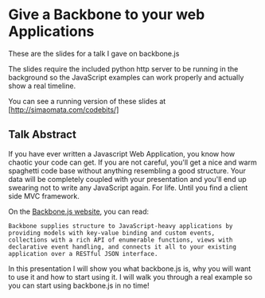 # Give a Backbone to your web Applications

These are the slides for a talk I gave on backbone.js

The slides require the included python http server to be running in
the background so the JavaScript examples can work properly and
actually show a real timeline.

You can see a running version of these slides at
[http://simaomata.com/codebits/]

## Talk Abstract

If you have ever written a Javascript Web Application, you know how
chaotic your code can get. If you are not careful, you'll get a nice
and warm spaghetti code base without anything resembling a good
structure. Your data will be completely coupled with your presentation
and you'll end up swearing not to write any JavaScript again. For
life. Until you find a client side MVC framework.

On the
[Backbone.js website](http://documentcloud.github.com/backbone/), you
can read:

    Backbone supplies structure to JavaScript-heavy applications by
    providing models with key-value binding and custom events,
    collections with a rich API of enumerable functions, views with
    declarative event handling, and connects it all to your existing
    application over a RESTful JSON interface.

In this presentation I will show you what backbone.js is, why you will
want to use it and how to start using it. I will walk you through a
real example so you can start using backbone.js in no time!

